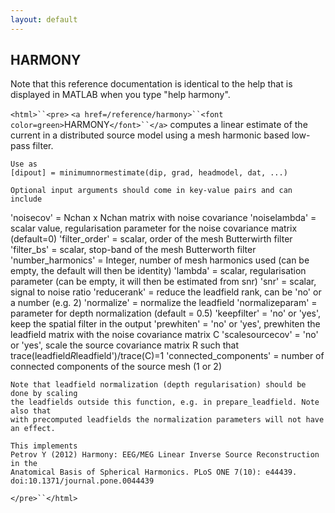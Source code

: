 ```yaml
---
layout: default
---
```


##  HARMONY

Note that this reference documentation is identical to the help that is displayed in MATLAB when you type "help harmony".

`<html>``<pre>`
    `<a href=/reference/harmony>``<font color=green>`HARMONY`</font>``</a>` computes a linear estimate of the current in a distributed source model
    using a mesh harmonic based low-pass filter.
 
    Use as
    [dipout] = minimumnormestimate(dip, grad, headmodel, dat, ...)
 
    Optional input arguments should come in key-value pairs and can include
   'noisecov'             = Nchan x Nchan matrix with noise covariance
   'noiselambda'          = scalar value, regularisation parameter for the noise covariance matrix (default=0)
   'filter_order'         = scalar, order of the mesh Butterwirth filter
   'filter_bs'            = scalar, stop-band of the mesh Butterworth filter
   'number_harmonics'     = Integer, number of mesh harmonics used (can be empty, the default will then be identity)
   'lambda'               = scalar, regularisation parameter (can be empty, it will then be estimated from snr)
   'snr'                  = scalar, signal to noise ratio
   'reducerank'           = reduce the leadfield rank, can be 'no' or a number (e.g. 2)
   'normalize'            = normalize the leadfield
   'normalizeparam'       = parameter for depth normalization (default = 0.5)
   'keepfilter'           = 'no' or 'yes', keep the spatial filter in the output
   'prewhiten'            = 'no' or 'yes', prewhiten the leadfield matrix with the noise covariance matrix C
   'scalesourcecov'       = 'no' or 'yes', scale the source covariance matrix R such that trace(leadfield*R*leadfield')/trace(C)=1
   'connected_components' = number of connected components of the source mesh (1 or 2)
 
    Note that leadfield normalization (depth regularisation) should be done by scaling
    the leadfields outside this function, e.g. in prepare_leadfield. Note also that
    with precomputed leadfields the normalization parameters will not have an effect.
 
    This implements
    Petrov Y (2012) Harmony: EEG/MEG Linear Inverse Source Reconstruction in the
    Anatomical Basis of Spherical Harmonics. PLoS ONE 7(10): e44439.
    doi:10.1371/journal.pone.0044439
`</pre>``</html>`

